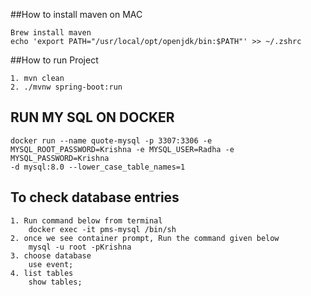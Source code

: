 ##How to install maven on MAC
```
Brew install maven
echo 'export PATH="/usr/local/opt/openjdk/bin:$PATH"' >> ~/.zshrc

```
##How to run Project
```
1. mvn clean
2. ./mvnw spring-boot:run
```

## RUN MY SQL ON DOCKER
```
docker run --name quote-mysql -p 3307:3306 -e 
MYSQL_ROOT_PASSWORD=Krishna -e MYSQL_USER=Radha -e MYSQL_PASSWORD=Krishna 
-d mysql:8.0 --lower_case_table_names=1
```

## To check database entries
```
1. Run command below from terminal
    docker exec -it pms-mysql /bin/sh
2. once we see container prompt, Run the command given below
    mysql -u root -pKrishna
3. choose database
    use event;
4. list tables
    show tables;



